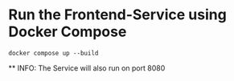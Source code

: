 # Run the Frontend-Service using Docker Compose
`docker compose up --build`


** INFO: The Service will also run on port 8080
